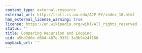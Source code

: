 ```yaml
---
content_type: external-resource
external_url: http://troll.cs.ua.edu/ACP-PY/index_18.html
has_external_license_warning: true
license: https://en.wikipedia.org/wiki/All_rights_reserved
status: ''
title: Comparing Recursion and Looping
uid: a5bd2d0e-d604-487e-9331-3a3b9424f160
wayback_url: ''
---
```

